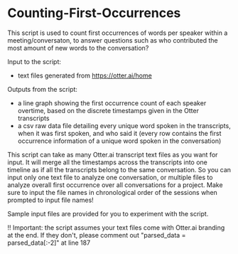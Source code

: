 # Counting-First-Occurrences
This script is used to count first occurrences of words per speaker within a meeting/conversaton, to answer questions such as who contributed the most amount of new words to the conversation?

Input to the script: 
- text files generated from https://otter.ai/home

Outputs from the script:
- a line graph showing the first occurrence count of each speaker overtime, based on the discrete timestamps given in the Otter transcripts
- a csv raw data file detailing every unique word spoken in the transcripts, when it was first spoken, and who said it (every row contains the first occurrence information of a unique word spoken in the conversation)

This script can take as many Otter.ai transcript text files as you want for input. It will merge all the timestamps across the transcripts into one timeline as if all the transcripts belong to the same conversation. So you can input only one text file to analyze one conversation, or multiple files to analyze overall first occurrence over all conversations for a project. Make sure to input the file names in chronological order of the sessions when prompted to input file names!

Sample input files are provided for you to experiment with the script.

!! Important: the script assumes your text files come with Otter.ai branding at the end. If they don't, please comment out "parsed_data = parsed_data[:-2]" at line 187
